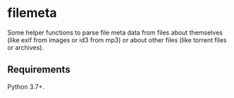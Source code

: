 # filemeta

Some helper functions to parse file meta data from files about themselves (like exif from images or id3 from mp3) or about other files (like torrent files or archives).

## Requirements

Python 3.7+.
